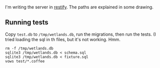 I'm writing the server in 
[restify](http://mcavage.github.com/node-restify/).
The paths are explained in some drawing.


## Running tests

Copy `test.db` to `/tmp/wetlands.db`, run the migrations, then run the tests.
(I tried loading the sql in th files, but it's not working. Hmm.

    rm -f /tmp/wetlands.db
    sqlite3 /tmp/wetlands.db < schema.sql
    sqlite3 /tmp/wetlands.db < fixture.sql
    vows test/*.coffee

